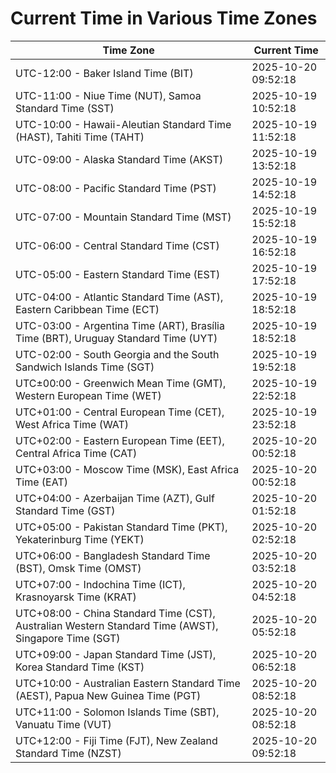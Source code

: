 # Current Time in Various Time Zones

| Time Zone | Current Time |
|-----------|--------------|
| UTC-12:00 - Baker Island Time (BIT) | 2025-10-20 09:52:18 |
| UTC-11:00 - Niue Time (NUT), Samoa Standard Time (SST) | 2025-10-19 10:52:18 |
| UTC-10:00 - Hawaii-Aleutian Standard Time (HAST), Tahiti Time (TAHT) | 2025-10-19 11:52:18 |
| UTC-09:00 - Alaska Standard Time (AKST) | 2025-10-19 13:52:18 |
| UTC-08:00 - Pacific Standard Time (PST) | 2025-10-19 14:52:18 |
| UTC-07:00 - Mountain Standard Time (MST) | 2025-10-19 15:52:18 |
| UTC-06:00 - Central Standard Time (CST) | 2025-10-19 16:52:18 |
| UTC-05:00 - Eastern Standard Time (EST) | 2025-10-19 17:52:18 |
| UTC-04:00 - Atlantic Standard Time (AST), Eastern Caribbean Time (ECT) | 2025-10-19 18:52:18 |
| UTC-03:00 - Argentina Time (ART), Brasília Time (BRT), Uruguay Standard Time (UYT) | 2025-10-19 18:52:18 |
| UTC-02:00 - South Georgia and the South Sandwich Islands Time (SGT) | 2025-10-19 19:52:18 |
| UTC±00:00 - Greenwich Mean Time (GMT), Western European Time (WET) | 2025-10-19 22:52:18 |
| UTC+01:00 - Central European Time (CET), West Africa Time (WAT) | 2025-10-19 23:52:18 |
| UTC+02:00 - Eastern European Time (EET), Central Africa Time (CAT) | 2025-10-20 00:52:18 |
| UTC+03:00 - Moscow Time (MSK), East Africa Time (EAT) | 2025-10-20 00:52:18 |
| UTC+04:00 - Azerbaijan Time (AZT), Gulf Standard Time (GST) | 2025-10-20 01:52:18 |
| UTC+05:00 - Pakistan Standard Time (PKT), Yekaterinburg Time (YEKT) | 2025-10-20 02:52:18 |
| UTC+06:00 - Bangladesh Standard Time (BST), Omsk Time (OMST) | 2025-10-20 03:52:18 |
| UTC+07:00 - Indochina Time (ICT), Krasnoyarsk Time (KRAT) | 2025-10-20 04:52:18 |
| UTC+08:00 - China Standard Time (CST), Australian Western Standard Time (AWST), Singapore Time (SGT) | 2025-10-20 05:52:18 |
| UTC+09:00 - Japan Standard Time (JST), Korea Standard Time (KST) | 2025-10-20 06:52:18 |
| UTC+10:00 - Australian Eastern Standard Time (AEST), Papua New Guinea Time (PGT) | 2025-10-20 08:52:18 |
| UTC+11:00 - Solomon Islands Time (SBT), Vanuatu Time (VUT) | 2025-10-20 08:52:18 |
| UTC+12:00 - Fiji Time (FJT), New Zealand Standard Time (NZST) | 2025-10-20 09:52:18 |
